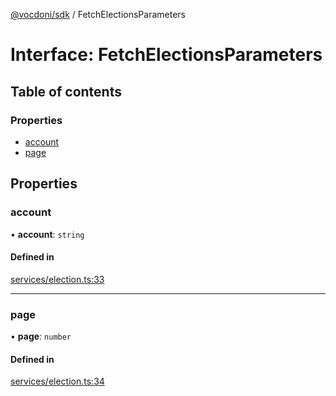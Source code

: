 [@vocdoni/sdk](/sdk) / FetchElectionsParameters

# Interface: FetchElectionsParameters

## Table of contents

### Properties

- [account](FetchElectionsParameters#account)
- [page](FetchElectionsParameters#page)

## Properties

### account

• **account**: `string`

#### Defined in

[services/election.ts:33](https://github.com/vocdoni/vocdoni-sdk/blob/ee6390524b82e6ef535da03c0e3bb826e450e622/src/services/election.ts#L33)

___

### page

• **page**: `number`

#### Defined in

[services/election.ts:34](https://github.com/vocdoni/vocdoni-sdk/blob/ee6390524b82e6ef535da03c0e3bb826e450e622/src/services/election.ts#L34)
